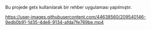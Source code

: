 Bu projede getx kullanılarak bir rehber uygulaması yapılmıştır.



https://user-images.githubusercontent.com/44638560/209540146-9edb0b91-1d35-4de6-9134-afda7fe769be.mp4

